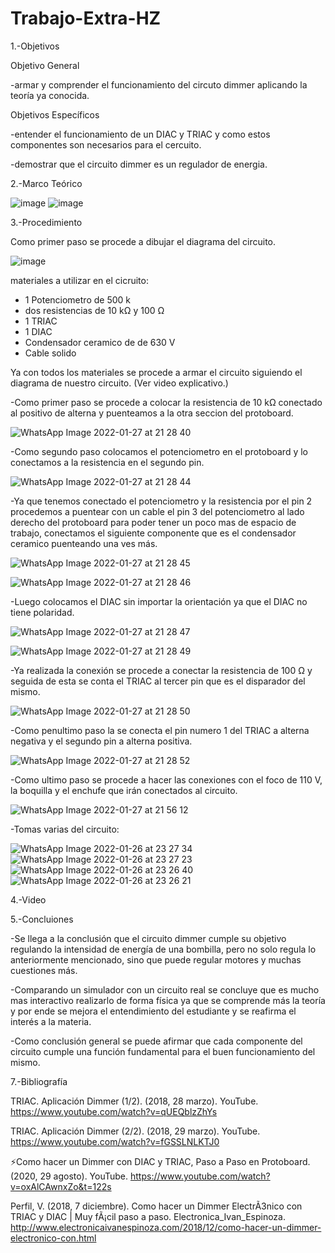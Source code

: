 # Trabajo-Extra-HZ


1.-Objetivos

 Objetivo General

-armar y comprender el funcionamiento del circuto dimmer aplicando la teoría ya conocida.

Objetivos Específicos

-entender el funcionamiento de un DIAC y TRIAC y como estos componentes son necesarios para el cercuito.

-demostrar que el circuito dimmer es un regulador de energia.

2.-Marco Teórico

![image](https://user-images.githubusercontent.com/93899720/150904261-9f272f1e-2676-4e96-aaad-92375f811e4d.png)
![image](https://user-images.githubusercontent.com/93899720/150904432-7b64da29-bcd1-4a45-be8a-8e1c8b6d744e.png)


3.-Procedimiento

Como primer paso se procede a dibujar el diagrama del circuito.

![image](https://user-images.githubusercontent.com/93899720/151284469-873efcbe-b6c2-47b5-a168-b8c6f90e6245.png)

materiales a utilizar en el cicruito:
- 1 Potenciometro de 500 k
- dos resistencias de 10 kΩ y 100 Ω
- 1 TRIAC
- 1 DIAC
- Condensador ceramico de de 630 V
- Cable solido

Ya con todos los materiales se procede a armar el circuito siguiendo el diagrama de nuestro circuito. (Ver video explicativo.)

-Como primer paso se procede a colocar la resistencia de 10 kΩ conectado al positivo de alterna y puenteamos a la otra seccion del protoboard.

![WhatsApp Image 2022-01-27 at 21 28 40](https://user-images.githubusercontent.com/93899720/151477067-c88964a1-664b-41e2-b1be-77420a0e41b7.jpeg)


-Como segundo paso colocamos el potenciometro en el protoboard y lo conectamos a la resistencia en el segundo pin.

![WhatsApp Image 2022-01-27 at 21 28 44](https://user-images.githubusercontent.com/93899720/151477243-c774e80d-dcab-4900-87f0-04aa18e806d3.jpeg)


-Ya que tenemos conectado el potenciometro y la resistencia por el pin 2 procedemos a puentear con un cable el pin 3 del potenciometro al lado derecho del protoboard para poder tener un poco mas de espacio de trabajo, conectamos el siguiente componente que es el condensador ceramico puenteando una ves más.

![WhatsApp Image 2022-01-27 at 21 28 45](https://user-images.githubusercontent.com/93899720/151477671-6ed7019c-3221-4248-ba6c-260c6cb428b7.jpeg)

![WhatsApp Image 2022-01-27 at 21 28 46](https://user-images.githubusercontent.com/93899720/151477718-1bb9b041-e72d-46a7-9c0b-d318485aa135.jpeg)


-Luego colocamos el DIAC sin importar la orientación ya que el DIAC no tiene polaridad.

![WhatsApp Image 2022-01-27 at 21 28 47](https://user-images.githubusercontent.com/93899720/151477887-6f02a296-da21-49c1-a28f-6df084403783.jpeg)

![WhatsApp Image 2022-01-27 at 21 28 49](https://user-images.githubusercontent.com/93899720/151477926-ecbb0517-4181-45ed-a99f-bd213d463c41.jpeg)


-Ya realizada la conexión se procede a conectar la resistencia de 100 Ω y seguida de esta se conta el TRIAC al tercer pin que es el disparador del mismo.

![WhatsApp Image 2022-01-27 at 21 28 50](https://user-images.githubusercontent.com/93899720/151478275-92e326d3-a5c0-454d-a921-7a876c078d9c.jpeg)


-Como penultimo paso la se conecta el pin numero 1 del TRIAC a alterna negativa y el segundo pin a alterna positiva.

![WhatsApp Image 2022-01-27 at 21 28 52](https://user-images.githubusercontent.com/93899720/151479078-58cf2435-0c2f-43dc-8f3d-a946caeb309d.jpeg)


-Como ultimo paso se procede a hacer las conexiones con el foco de 110 V, la boquilla y el enchufe que irán conectados al circuito.

![WhatsApp Image 2022-01-27 at 21 56 12](https://user-images.githubusercontent.com/93899720/151479433-b100de31-8b86-4cb2-87c9-27111d719630.jpeg)


-Tomas varias del circuito:


![WhatsApp Image 2022-01-26 at 23 27 34](https://user-images.githubusercontent.com/93899720/151292041-057f36c7-49cd-4eae-8d4c-12872b819715.jpeg)
![WhatsApp Image 2022-01-26 at 23 27 23](https://user-images.githubusercontent.com/93899720/151292089-26a7bfe1-39b5-4a6f-9189-b4b6c0b211a1.jpeg)
![WhatsApp Image 2022-01-26 at 23 26 40](https://user-images.githubusercontent.com/93899720/151292112-a5017fa5-b246-4239-a202-5c45b77f638d.jpeg)
![WhatsApp Image 2022-01-26 at 23 26 21](https://user-images.githubusercontent.com/93899720/151292128-f73a9fc4-f9b2-426a-9813-014487e1dce2.jpeg)

4.-Video


5.-Concluiones

-Se llega a la conclusión que el circuito dimmer cumple su objetivo regulando la intensidad de energía de una bombilla, pero no solo regula lo anteriormente mencionado, sino que puede regular motores y muchas cuestiones más.

-Comparando un simulador con un circuito real se concluye que es mucho mas interactivo realizarlo de forma física ya que se comprende más la teoría y por ende se mejora el entendimiento del estudiante y se reafirma el interés a la materia.  

-Como conclusión general se puede afirmar que cada componente del circuito cumple una función fundamental para el buen funcionamiento del mismo.


7.-Bibliografía

TRIAC. Aplicación Dimmer (1/2). (2018, 28 marzo). YouTube. https://www.youtube.com/watch?v=qUEQblzZhYs


TRIAC. Aplicación Dimmer (2/2). (2018, 29 marzo). YouTube. https://www.youtube.com/watch?v=fGSSLNLKTJ0


⚡Como hacer un Dimmer con DIAC y TRIAC, Paso a Paso en Protoboard. (2020, 29 agosto). YouTube. https://www.youtube.com/watch?v=oxAlCAwnxZo&t=122s


Perfil, V. (2018, 7 diciembre). Como hacer un Dimmer ElectrÃ3nico con TRIAC y DIAC | Muy fÃ¡cil paso a paso. Electronica_Ivan_Espinoza. http://www.electronicaivanespinoza.com/2018/12/como-hacer-un-dimmer-electronico-con.html
